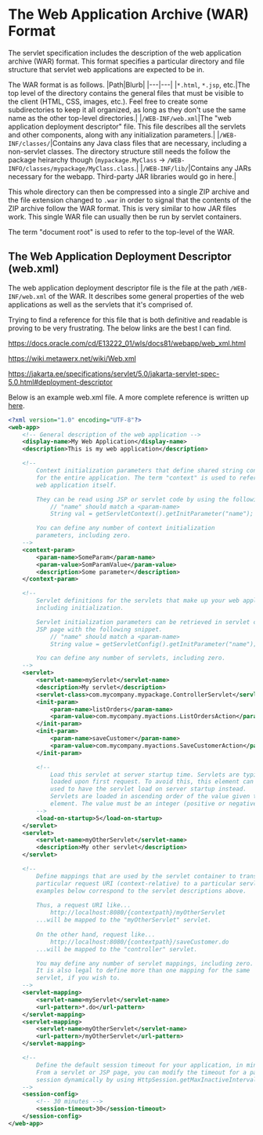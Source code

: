 # The Web Application Archive (WAR) Format
The servlet specification includes the description of the web application archive (WAR) format. This format specifies a particular directory and file structure that servlet web applications are expected to be in.

The WAR format is as follows.
|Path|Blurb|
|---|---|
|`*.html`, `*.jsp`, etc.|The top level of the directory contains the general files that must be visible to the client (HTML, CSS, images, etc.). Feel free to create some subdirectories to keep it all organized, as long as they don't use the same name as the other top-level directories.|
|`/WEB-INF/web.xml`|The "web application deployment descriptor" file. This file describes all the servlets and other components, along with any initialization parameters.|
|`/WEB-INF/classes/`|Contains any Java class files that are necessary, including a non-servlet classes. The directory structure still needs the follow the package heirarchy though (`mypackage.MyClass` -> `/WEB-INFO/classes/mypackage/MyClass.class`.|
|`/WEB-INF/lib/`|Contains any JARs necessary for the webapp. Third-party JAR libraries would go in here.|

This whole directory can then be compressed into a single ZIP archive and the file extension changed to `.war` in order to signal that the contents of the ZIP archive follow the WAR format. This is very similar to how JAR files work. This single WAR file can usually then be run by servlet containers.

The term "document root" is used to refer to the top-level of the WAR.

## The Web Application Deployment Descriptor (web.xml)
The web application deployment descriptor file is the file at the path `/WEB-INF/web.xml` of the WAR. It describes some general properties of the web applications as well as the servlets that it's comprised of.

Trying to find a reference for this file that is both definitive and readable is proving to be very frustrating. The below links are the best I can find.

https://docs.oracle.com/cd/E13222_01/wls/docs81/webapp/web_xml.html

https://wiki.metawerx.net/wiki/Web.xml

https://jakarta.ee/specifications/servlet/5.0/jakarta-servlet-spec-5.0.html#deployment-descriptor

Below is an example web.xml file. A more complete reference is written up [here](web.xml-reference.md).
```xml
<?xml version="1.0" encoding="UTF-8"?>
<web-app>
    <!-- General description of the web application -->
    <display-name>My Web Application</display-name>
    <description>This is my web application</description>

    <!--
        Context initialization parameters that define shared string constants
        for the entire application. The term "context" is used to refer to the
        web application itself.

        They can be read using JSP or servlet code by using the following.
            // "name" should match a <param-name>
            String val = getServletContext().getInitParameter("name");

        You can define any number of context initialization
        parameters, including zero.
    -->
    <context-param>
        <param-name>SomeParam</param-name>
        <param-value>SomParamValue</param-value>
        <description>Some parameter</description>
    </context-param>

    <!--
        Servlet definitions for the servlets that make up your web application,
        including initialization.

        Servlet initialization parameters can be retrieved in servlet code or
        JSP page with the following snippet.
            // "name" should match a <param-name>
            String value = getServletConfig().getInitParameter("name");

        You can define any number of servlets, including zero.
    -->
    <servlet>
        <servlet-name>myServlet</servlet-name>
        <description>My servlet</description>
        <servlet-class>com.mycompany.mypackage.ControllerServlet</servlet-class>
        <init-param>
            <param-name>listOrders</param-name>
            <param-value>com.mycompany.myactions.ListOrdersAction</param-value>
        </init-param>
        <init-param>
            <param-name>saveCustomer</param-name>
            <param-value>com.mycompany.myactions.SaveCustomerAction</param-value>
        </init-param>

        <!--
            Load this servlet at server startup time. Servlets are typically
            loaded upon first request. To avoid this, this element can be
            used to have the servlet load on server startup instead.
            Servlets are loaded in ascending order of the value given to the
            element. The value must be an integer (positive or negative).
        -->
        <load-on-startup>5</load-on-startup>
    </servlet>
    <servlet>
        <servlet-name>myOtherServlet</servlet-name>
        <description>My other servlet</description>
    </servlet>

    <!--
        Define mappings that are used by the servlet container to translate a
        particular request URI (context-relative) to a particular servlet. The
        examples below correspond to the servlet descriptions above.
        
        Thus, a request URI like...
            http://localhost:8080/{contextpath}/myOtherServlet
        ...will be mapped to the "myOtherServlet" servlet.
        
        On the other hand, request like...
            http://localhost:8080/{contextpath}/saveCustomer.do
        ...will be mapped to the "controller" servlet.

        You may define any number of servlet mappings, including zero.
        It is also legal to define more than one mapping for the same
        servlet, if you wish to.
    -->
    <servlet-mapping>
        <servlet-name>myServlet</servlet-name>
        <url-pattern>*.do</url-pattern>
    </servlet-mapping>
    <servlet-mapping>
        <servlet-name>myOtherServlet</servlet-name>
        <url-pattern>/myOtherServlet</url-pattern>
    </servlet-mapping>

    <!--
        Define the default session timeout for your application, in minutes.
        From a servlet or JSP page, you can modify the timeout for a particular
        session dynamically by using HttpSession.getMaxInactiveInterval().
    -->
    <session-config>
        <!-- 30 minutes -->
        <session-timeout>30</session-timeout>
    </session-config>
</web-app>
```

